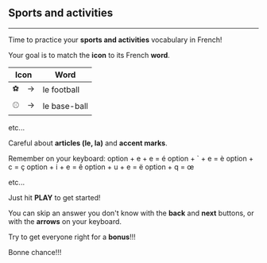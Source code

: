 ## Sports and activities

---

Time to practice your **sports and activities** vocabulary in French!

Your goal is to match the **icon** to its French **word**.

| Icon | Word | 
| ---- | ---- |
| ⚽️　->  | le football |
| ⚾️　->  | le base-ball |

etc...

Careful about **articles (le, la)** and **accent marks**.

Remember on your keyboard: 
option + e + e = é
option + ` + e = è
option + c = ç
option + i + e = ê
option + u + e = ë
option + q = œ

etc...

Just hit **PLAY** to get started!

You can skip an answer you don't know with the **back** and **next** buttons, or with the **arrows** on your keyboard.

Try to get everyone right for a **bonus**!!!

Bonne chance!!!
